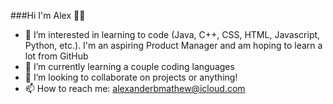###Hi I'm Alex 👋🏾

- 👀 I’m interested in learning to code (Java, C++, CSS, HTML, Javascript, Python, etc.). I'm an aspiring Product Manager and am hoping to learn a lot from GitHub
- 🌱 I’m currently learning a couple coding languages
- 💞️ I’m looking to collaborate on projects or anything!
- 📫 How to reach me: alexanderbmathew@icloud.com

<!---
Thanks!
--->

